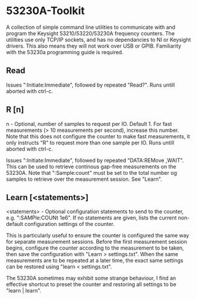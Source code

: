 # 53230A-Toolkit
A collection of simple command line utilities to communicate with and program the Keysight 53210/53220/53230A frequency counters. The utilities use only TCP/IP sockets, and has no dependancies to NI or Keysight drivers. 
This also means they will not work over USB or GPIB. Familiarity with the 53230a programming guide is required.

## Read
Issues ":Initiate:Immediate", followed by repeated "Read?". Runs untill aborted with ctrl-c.

## R [n]
n - Optional, number of samples to request per IO. Default 1. For fast measurements (> 10 measurements per second), 
increase this number. Note that this does not configure the counter to make fast measurements, it only instructs "R" to 
request more than one sample per IO. Runs untill aborted with ctrl-c.

Issues ":Initiate:Immediate", followed by repeated "DATA:REMove <n>,WAIT". This can be used to retrieve continous gap-free 
measurements on the 53230A. Note that ":Sample:count" must be set to the total number og samples to retrieve over the measurement session. See "Learn".

## Learn [\<statements\>]
\<statements\> - Optional configuration statements to send to the counter, e.g. ":SAMPle:COUNt 1e6". If no statements are given, lists the current non-default configuration settings of the counter.

This is particularly useful to ensure the counter is configured the same way for separate measurement sessions. Before the first measurement session begins, configure the counter according to the 
measurement to be taken, then save the configuration with "Learn > settings.txt". When the same measurements are to be repeated at a later time, the exact same settings can be restored using "learn < settings.txt".

The 53230A sometimes may exhibit some strange behaviour, I find an effective shortcut to preset the counter and restoring all settings to be "learn | learn".
